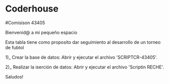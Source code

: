 # Coderhouse
#Comisison 43405

Bienvenid@ a mi pequeño espacio

Esta tabla tiene como proposito dar seguimiento al desarrollo de un torneo de fubtol

1)_ Crear la base de datos: Abrir y ejecutar el archivo 'SCRIPTCR-43405'.


2)_ Realizar la iserción de datos: Abrir y ejecutar el archivo 'Scriptin RECHE'.

Saludos!
